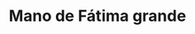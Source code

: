 ---
title: Mano de Fátima grande
date: 
draft: false

# descripcion
description : Mano de Fátima grande

materials: Plata 925

color: Plateado

dimensions: 2,3cm x 2,5cm

code: 02-14-0216

type: "Dijes"

categories: []

price: $3.240,00

price_eftvo: $2.750,00

# Images
# first image will be shown in the product page
images:
  # - image: "images/path_to_image"
  # La ubicacion de las imagenes es imagenes/Dijes/Dijes.Plata/02-14-0216-mano-de-fatima-grande
  - image: "./images/dijes/plata/02-14-0216-mano-de-fatima-grande.JPG"
---